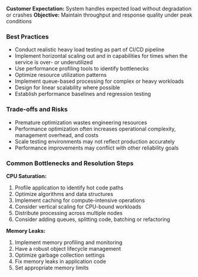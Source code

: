 **Customer Expectation:** System handles expected load without degradation or crashes
**Objective:** Maintain throughput and response quality under peak conditions

### Best Practices

- Conduct realistic heavy load testing as part of CI/CD pipeline
- Implement horizontal scaling out and in capabilities for times when the service is over- or underutilized
- Use performance profiling tools to identify bottlenecks
- Optimize resource utilization patterns
- Implement queue-based processing for complex or heavy workloads
- Design for linear scalability where possible
- Establish performance baselines and regression testing

### Trade-offs and Risks

- Premature optimization wastes engineering resources
- Performance optimization often increases operational complexity, management overhead, and costs
- Scale testing environments may not reflect production accurately
- Performance improvements may conflict with other reliability goals

### Common Bottlenecks and Resolution Steps

**CPU Saturation:**
1. Profile application to identify hot code paths
2. Optimize algorithms and data structures
3. Implement caching for compute-intensive operations
4. Consider vertical scaling for CPU-bound workloads
5. Distribute processing across multiple nodes
6. Consider adding queues, splitting code, batching or refactoring

**Memory Leaks:**
1. Implement memory profiling and monitoring
2. Have a robust object lifecycle management
3. Optimize garbage collection settings
4. Fix memory leaks in application code
5. Set appropriate memory limits